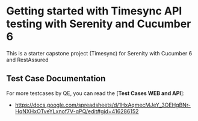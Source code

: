 # Getting started with Timesync API testing with Serenity and Cucumber 6

This is a starter capstone project (Timesync) for Serenity with Cucumber 6 and RestAssured

## Test Case Documentation
For more testcases by QE, you can read the [**Test Cases WEB and API**]:
* https://docs.google.com/spreadsheets/d/1HxAqmecMJeY_3OEHgBNr-HqNXHxOTveYLxnof7V-qPQ/edit#gid=416286152
